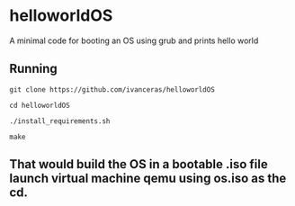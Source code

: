 # helloworldOS
A minimal code for booting an OS using grub and prints hello world

## Running
```
git clone https://github.com/ivanceras/helloworldOS

cd helloworldOS

./install_requirements.sh

make

```

## That would build the OS in a bootable .iso file launch virtual machine qemu using os.iso as the cd.
